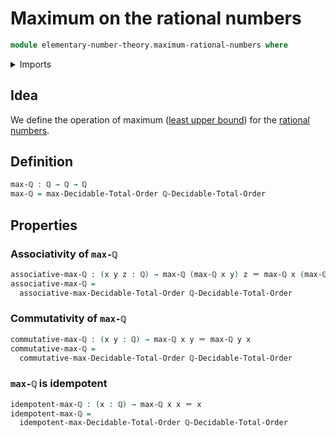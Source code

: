 # Maximum on the rational numbers

```agda
module elementary-number-theory.maximum-rational-numbers where
```

<details><summary>Imports</summary>

```agda
open import elementary-number-theory.decidable-total-order-rational-numbers
open import elementary-number-theory.inequality-rational-numbers
open import elementary-number-theory.rational-numbers

open import foundation.identity-types

open import order-theory.decidable-total-orders
```

</details>

## Idea

We define the operation of maximum
([least upper bound](order-theory.least-upper-bounds-posets.md)) for the
[rational numbers](elementary-number-theory.rational-numbers.md).

## Definition

```agda
max-ℚ : ℚ → ℚ → ℚ
max-ℚ = max-Decidable-Total-Order ℚ-Decidable-Total-Order
```

## Properties

### Associativity of `max-ℚ`

```agda
associative-max-ℚ : (x y z : ℚ) → max-ℚ (max-ℚ x y) z ＝ max-ℚ x (max-ℚ y z)
associative-max-ℚ =
  associative-max-Decidable-Total-Order ℚ-Decidable-Total-Order
```

### Commutativity of `max-ℚ`

```agda
commutative-max-ℚ : (x y : ℚ) → max-ℚ x y ＝ max-ℚ y x
commutative-max-ℚ =
  commutative-max-Decidable-Total-Order ℚ-Decidable-Total-Order
```

### `max-ℚ` is idempotent

```agda
idempotent-max-ℚ : (x : ℚ) → max-ℚ x x ＝ x
idempotent-max-ℚ =
  idempotent-max-Decidable-Total-Order ℚ-Decidable-Total-Order
```
